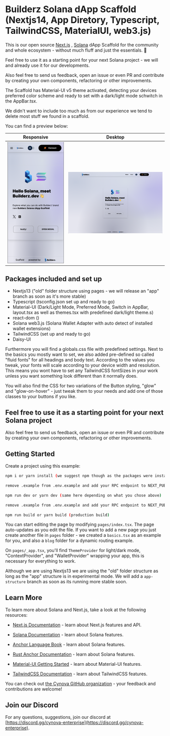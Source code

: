 # Builderz Solana dApp Scaffold (Nextjs14, App Diretory, Typescript, TailwindCSS, MaterialUI, web3.js)

This is our open source [Next.js](https://nextjs.org/) , [Solana](https://github.com/solana-labs) dApp Scaffold for the community and whole ecosystem - without much fluff and just the essentials. 💪

Feel free to use it as a starting point for your next Solana project - we will and already use it for our developments.

Also feel free to send us feedback, open an issue or even PR and contribute by creating your own components, refactoring or other improvements.

The Scaffold has Material-UI v5 theme activated, detecting your devices preferred color scheme and ready to set with a dark/light mode schwitch in the AppBar.tsx.

We didn't want to include too much as from our experience we tend to delete most stuff we found in a scaffold.

You can find a preview below:

|                    Responsive                    |                      Desktop                       |
| :----------------------------------------------: | :------------------------------------------------: |
| ![Builderz Scaffold Mobile](scaffold-mobile.png) | ![Builderz Scaffold Desktop](scaffold-desktop.png) |

## Packages included and set up

- Nextjs13 ("old" folder structure using pages - we will release an "app" branch as soon as it's more stable)
- Typescript (tsconfig.json set up and ready to go)
- Material-UI (Dark/Light Mode, Preferred Mode, Switch in AppBar, layout.tsx as well as themes.tsx with predefined dark/light theme.s)
- react-dom ()
- Solana web3.js (Solana Wallet Adapter with auto detect of installed wallet extensions)
- TailwindCSS (set up and ready to go)
- Daisy-UI

Furthermore you will find a globals.css file with predefined settings. Next to the basics you mostly want to set, we also added pre-defined so called "fluid fonts" for all headings and body text. According to the values you tweak, your fonts will scale according to your device width and resolution.
This means you wont have to set any TailwindCSS fontSizes in your work unless you want something look different than it normally does.

You will also find the CSS for two variations of the Button styling, "glow" and "glow-on-hover" - just tweak them to your needs and add one of those classes to your buttons if you like.

## Feel free to use it as a starting point for your next Solana project

Also feel free to send us feedback, open an issue or even PR and contribute by creating your own components, refactoring or other improvements.

## Getting Started

Create a project using this example:

```bash
npm i or yarn install (we suggest npm though as the packages were installed with it)
```

```bash
remove .example from .env.example and add your RPC endpoint to NEXT_PUBLIC_HELIUS_URL=""
```

```bash
npm run dev or yarn dev (same here depending on what you chose above)
```

```bash
remove .example from .env.example and add your RPC endpoint to NEXT_PUBLIC_HELIUS_URL=""
```

```bash
npm run build or yarn build (production build)
```

You can start editing the page by modifying `pages/index.tsx`. The page auto-updates as you edit the file.
If you want to add a new page you just create another file in `pages` folder - we created a `basics.tsx` as an example for you, and also a `blog` folder for a dynamic routing example.

On `pages/_app.tsx`, you'll find `ThemeProvider` for light/dark mode, "ContextProvider", and "WalletProvider" wrapping your app, this is necessary for everything to work.

Although we are using Nextjs13 we are using the "old" folder structure as long as the "app" structure is in experimental mode.
We will add a `app-structure` branch as soon as its running more stable soon.

## Learn More

To learn more about Solana and Next.js, take a look at the following resources:

- [Next.js Documentation](https://nextjs.org/docs) - learn about Next.js features and API.

- [Solana Documentation](https://docs.solana.com/) - learn about Solana features.
- [Anchor Language Book](https://book.anchor-lang.com/) - learn about Solana features.
- [Rust Anchor Documentation](https://docs.rs/anchor-lang/latest/anchor_lang/) - learn about Solana features.
- [Material-UI Getting Started](https://mui.com/material-ui/getting-started/overview/) - learn about Material-UI features.
- [TailwindCSS Documentation](https://tailwindcss.com/docs/guides/nextjs) - learn about TailwindCSS features.

You can check out [the Cynova GitHub organization](https://github.com/cynova-enterprise) - your feedback and contributions are welcome!

## Join our Discord

For any questions, suggestions, join our discord at [https://discord.gg/cynova-enterprise](https://discord.gg/cynova-enterprise).
